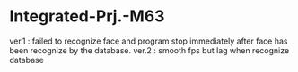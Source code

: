 # Integrated-Prj.-M63

ver.1 : failed to recognize face and program stop immediately after face has been recognize by the database.
ver.2 : smooth fps but lag when recognize database
